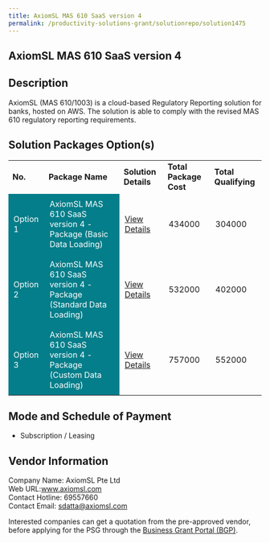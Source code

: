 ```yaml
---
title: AxiomSL MAS 610 SaaS version 4
permalink: /productivity-solutions-grant/solutionrepo/solution1475
---
```


## AxiomSL MAS 610 SaaS version 4

## Description

AxiomSL (MAS 610/1003) is a cloud-based Regulatory Reporting solution for banks, hosted on AWS. The solution is able to comply with the revised MAS 610 regulatory reporting requirements. 

## Solution Packages Option(s)

<table>
<tr>
<td><b>No.</b></td>
<td><b>Package Name</b></td>
<td><b>Solution Details</b></td>
<td><b>Total Package Cost</b></td>
<td><b>Total Qualifying</b></td>
</tr>
<tr>
<td style='padding: 10px; background-color: #037E8A; color: #FFFFFF;'>Option 1</td>
<td style='padding: 10px; background-color: #037E8A; color: #FFFFFF;'>AxiomSL MAS 610 SaaS version 4 - Package (Basic Data Loading)</td>
<td style='padding: 10px;'><a href='https://www.gobusiness.gov.sg/images/psg/Desensitised_AxiomSL_Annex_3_Part_1.pdf' target='_blank'>View Details</a></td>
<td style='padding: 10px;'>434000</td>
<td style='padding: 10px;'>304000</td>
</tr>
<tr>
<td style='padding: 10px; background-color: #037E8A; color: #FFFFFF;'>Option 2</td>
<td style='padding: 10px; background-color: #037E8A; color: #FFFFFF;'>AxiomSL MAS 610 SaaS version 4 - Package (Standard Data Loading)</td>
<td style='padding: 10px;'><a href='https://www.gobusiness.gov.sg/images/psg/Desensitised_AxiomSL_Annex_3_Part_2.pdf' target='_blank'>View Details</a></td>
<td style='padding: 10px;'>532000</td>
<td style='padding: 10px;'>402000</td>
</tr>
<tr>
<td style='padding: 10px; background-color: #037E8A; color: #FFFFFF;'>Option 3</td>
<td style='padding: 10px; background-color: #037E8A; color: #FFFFFF;'>AxiomSL MAS 610 SaaS version 4 - Package (Custom Data Loading)</td>
<td style='padding: 10px;'><a href='https://www.gobusiness.gov.sg/images/psg/Desensitised_AxiomSL_Annex_3_Part_3.pdf' target='_blank'>View Details</a></td>
<td style='padding: 10px;'>757000</td>
<td style='padding: 10px;'>552000</td>
</tr>
</table>

## Mode and Schedule of Payment

 - Subscription / Leasing

## Vendor Information

 Company Name: AxiomSL Pte Ltd<br>Web URL:www.axiomsl.com<br>Contact Hotline: 69557660<br>Contact Email: sdatta@axiomsl.com<br>

Interested companies can get a quotation from the pre-approved vendor, before applying for the PSG through the <a href='https://www.businessgrants.gov.sg/' target='_blank' rel='noopener'>Business Grant Portal (BGP)</a>.

<script src="/jquery/resize-tables.js"></script>
